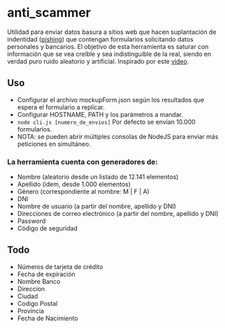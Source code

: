 # anti_scammer

 Utilidad para enviar datos basura a sitios web que hacen suplantación de indentidad ([pishing](https://es.wikipedia.org/wiki/Phishing)) que contengan formularios solicitando datos personales y bancarios. El objetivo de esta herramienta es saturar con información que se vea creíble y sea indistinguible de la real, siendo en verdad puro ruido aleatorio y artificial. Inspirado por este [video](https://www.youtube.com/watch?v=UtNYzv8gLbs).

## Uso
- Configurar el archivo mockupForm.json según los resultados que espera el formulario a replicar.
- Configurar HOSTNAME, PATH y los parámetros a mandar.
- `node cli.js [numero_de_envios]` Por defecto se envían 10.000 formularios.
- NOTA: se pueden abrir múltiples consolas de NodeJS para enviar más peticiones en simultáneo.

### La herramienta cuenta con generadores de:
- Nombre (aleatorio desde un listado de 12.141 elementos)
- Apellido (idem, desde 1.000 elementos)
- Género (correspondiente al nombre: M | F | A)
- DNI
- Nombre de usuario (a partir del nombre, apellido y DNI)
- Direcciones de correo electrónico (a partir del nombre, apellido y DNI)
- Password
- Código de seguridad

## Todo
- Números de tarjeta de crédito
- Fecha de expiración
- Nombre Banco
- Direccion
- Ciudad
- Codigo Postal
- Provincia
- Fecha de Nacimiento